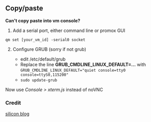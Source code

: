 ## Copy/paste

**Can't copy paste into vm console?**

1. Add a serial port, either command line or promox GUI

```qm set [your_vm_id] -serial0 socket```

2. Configure GRUB (sorry if not grub)

    - edit /etc/default/grub	
    - Replace the line **GRUB_CMDLINE_LINUX_DEFAULT=…** with
    ```GRUB_CMDLINE_LINUX_DEFAULT="quiet console=tty0 console=ttyS0,115200"	```
    - ```sudo update-grub```

Now use _Console > xterm.js_ instead of noVNC

### Credit

[silicon blog](https://silicon.blog/2023/01/12/how-to-enable-copy-and-paste-function-on-your-proxmox-web-console-without-install-additional-software-in-your-vm/)
